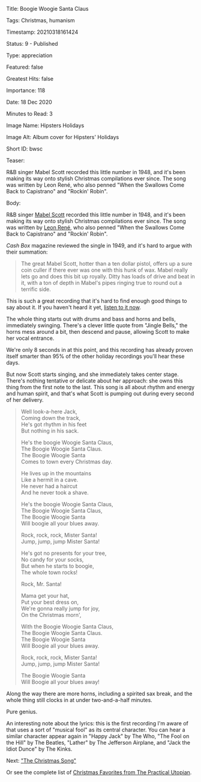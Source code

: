 Title:  Boogie Woogie Santa Claus

Tags:   Christmas, humanism

Timestamp: 20210318161424

Status: 9 - Published

Type:   appreciation

Featured: false

Greatest Hits: false

Importance: 118

Date:   18 Dec 2020

Minutes to Read: 3

Image Name: Hipsters Holidays

Image Alt: Album cover for Hipsters' Holidays

Short ID: bwsc

Teaser:

R&B singer Mabel Scott recorded this little number in 1948, and it's been making its way onto stylish Christmas compilations ever since. The song was written by Leon René, who also penned "When the Swallows Come Back to Capistrano" and "Rockin' Robin".  


Body:

R&B singer [Mabel Scott][ms] recorded this little number in 1948, and it's been making its way onto stylish Christmas compilations ever since. The song was written by [Leon René][lr], who also penned "When the Swallows Come Back to Capistrano" and "Rockin' Robin".  

*Cash Box* magazine reviewed the single in 1949, and it's hard to argue with their summation:

>  The great Mabel Scott, hotter than a ten dollar pistol, offers up a sure coin culler if there ever was one with this hunk of wax. Mabel really lets go and does this bit up royally. Ditty has loads of drive and beat in it, with a ton of depth in Mabel's pipes ringing true to round out a terrific side.

This is such a great recording that it's hard to find enough good things to say about it. If you haven't heard it yet, [listen to it now][am]. 

The whole thing starts out with drums and bass and horns and bells, immediately swinging. There's a clever little quote from "Jingle Bells," the horns mess around a bit, then descend and pause, allowing Scott to make her vocal entrance. 

We're only 8 seconds in at this point, and this recording has already proven itself smarter than 95% of the other holiday recordings you'll hear these days.  

But now Scott starts singing, and she immediately takes center stage. There's nothing tentative or delicate about her approach: she owns this thing from the first note to the last. This song is all about rhythm and energy and human spirit, and that's what Scott is pumping out during every second of her delivery. 

> Well look-a-here Jack,  
> Coming down the track,  
> He's got rhythm in his feet  
> But nothing in his sack.  
> 
> He's the boogie Woogie Santa Claus,  
> The Boogie Woogie Santa Claus.  
> The Boogie Woogie Santa  
> Comes to town every Christmas day.  
>
> He lives up in the mountains  
> Like a hermit in a cave.  
> He never had a haircut  
> And he never took a shave.  
> 
> He's the boogie Woogie Santa Claus,  
> The Boogie Woogie Santa Claus,  
> The Boogie Woogie Santa  
> Will boogie all your blues away.  
>
> Rock, rock, rock, Mister Santa!  
> Jump, jump, jump Mister Santa! 
>
> He's got no presents for your tree,  
> No candy for your socks,  
> But when he starts to boogie,  
> The whole town rocks!  
>
> Rock, Mr. Santa!
>
> Mama get your hat,  
> Put your best dress on,  
> We're gonna really jump for joy,  
> On the Christmas morn',  
> 
> With the Boogie Woogie Santa Claus,  
> The Boogie Woogie Santa Claus.  
> The Boogie Woogie Santa  
> Will Boogie all your blues away.  
>
> Rock, rock, rock, Mister Santa!  
> Jump, jump, jump Mister Santa! 
> 
> The Boogie Woogie Santa  
> Will Boogie all your blues away!

Along the way there are more horns, including a spirited sax break, and the whole thing still clocks in at under two-and-a-half minutes. 

Pure genius. 

An interesting note about the lyrics: this is the first recording I'm aware of that uses a sort of "musical fool" as its central character. You can hear a similar character appear again in "Happy Jack" by The Who, "The Fool on the Hill" by The Beatles, "Lather" by The Jefferson Airplane,  and "Jack the Idiot Dunce" by The Kinks.  

Next: ["The Christmas Song"](the-christmas-song.html)

Or see the complete list of [Christmas Favorites from The Practical Utopian](christmas-favorites-from-the-practical-utopian.html).

[am]: https://music.apple.com/us/album/boogie-woogie-santa-claus-1947/483164595?i=483164858

[lr]: https://en.wikipedia.org/wiki/Leon_René
[ms]: http://www.uncamarvy.com/MabelScott/mabelscott.html
